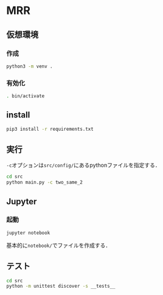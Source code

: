 # MRR

## 仮想環境

### 作成

```bash
python3 -m venv .
```

### 有効化

```bash
. bin/activate
```

## install

```bash
pip3 install -r requirements.txt
```
## 実行

`-c`オプションは`src/config/`にあるpythonファイルを指定する．

```bash
cd src
python main.py -c two_same_2
```

## Jupyter

### 起動

```bash
jupyter notebook
```
基本的に`notebook/`でファイルを作成する．

## テスト

```bash
cd src
python -m unittest discover -s __tests__
```
